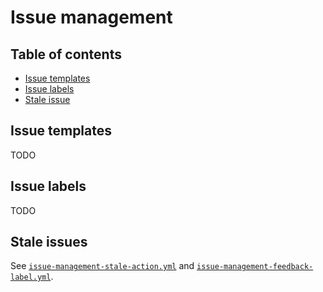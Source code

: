 # Issue management

## Table of contents

- [Issue templates](#issue-templates)
- [Issue labels](#issue-labels)
- [Stale issue](#stale-issues)

## Issue templates

TODO

## Issue labels

TODO

## Stale issues

See [`issue-management-stale-action.yml`](../.github/workflows/issue-management-stale-action.yml)
and [`issue-management-feedback-label.yml`](../.github/workflows/issue-management-feedback-label.yml).
